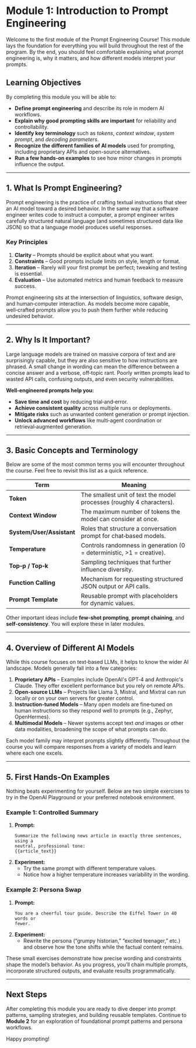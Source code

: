 # Module 1: Introduction to Prompt Engineering

Welcome to the first module of the Prompt Engineering Course! This module lays the foundation for everything you will build throughout the rest of the program. By the end, you should feel comfortable explaining what prompt engineering is, why it matters, and how different models interpret your prompts.

## Learning Objectives

By completing this module you will be able to:
- **Define prompt engineering** and describe its role in modern AI workflows.
- **Explain why good prompting skills are important** for reliability and controllability.
- **Identify key terminology** such as *tokens*, *context window*, *system prompt*, and *decoding parameters*.
- **Recognize the different families of AI models** used for prompting, including proprietary APIs and open-source alternatives.
- **Run a few hands‑on examples** to see how minor changes in prompts influence the output.

---

## 1. What Is Prompt Engineering?

Prompt engineering is the practice of crafting textual instructions that steer an AI model toward a desired behavior. In the same way that a software engineer writes code to instruct a computer, a prompt engineer writes carefully structured natural language (and sometimes structured data like JSON) so that a language model produces useful responses.

### Key Principles
1. **Clarity** – Prompts should be explicit about what you want.
2. **Constraints** – Good prompts include limits on style, length or format.
3. **Iteration** – Rarely will your first prompt be perfect; tweaking and testing is essential.
4. **Evaluation** – Use automated metrics and human feedback to measure success.

Prompt engineering sits at the intersection of linguistics, software design, and human‑computer interaction. As models become more capable, well‑crafted prompts allow you to push them further while reducing undesired behavior.

---

## 2. Why Is It Important?

Large language models are trained on massive corpora of text and are surprisingly capable, but they are also sensitive to how instructions are phrased. A small change in wording can mean the difference between a concise answer and a verbose, off‑topic rant. Poorly written prompts lead to wasted API calls, confusing outputs, and even security vulnerabilities.

**Well‑engineered prompts help you:**
- **Save time and cost** by reducing trial‑and‑error.
- **Achieve consistent quality** across multiple runs or deployments.
- **Mitigate risks** such as unwanted content generation or prompt injection.
- **Unlock advanced workflows** like multi‑agent coordination or retrieval‑augmented generation.

---

## 3. Basic Concepts and Terminology

Below are some of the most common terms you will encounter throughout the course. Feel free to revisit this list as a quick reference.

| Term | Meaning |
|------|---------|
| **Token** | The smallest unit of text the model processes (roughly 4 characters). |
| **Context Window** | The maximum number of tokens the model can consider at once. |
| **System/User/Assistant** | Roles that structure a conversation prompt for chat‑based models. |
| **Temperature** | Controls randomness in generation (0 = deterministic, >1 = creative). |
| **Top‑p / Top‑k** | Sampling techniques that further influence diversity. |
| **Function Calling** | Mechanism for requesting structured JSON output or API calls. |
| **Prompt Template** | Reusable prompt with placeholders for dynamic values. |

Other important ideas include **few‑shot prompting**, **prompt chaining**, and **self‑consistency**. You will explore these in later modules.

---

## 4. Overview of Different AI Models

While this course focuses on text‑based LLMs, it helps to know the wider AI landscape. Models generally fall into a few categories:
1. **Proprietary APIs** – Examples include OpenAI's GPT‑4 and Anthropic's Claude. They offer excellent performance but you rely on remote APIs.
2. **Open‑source LLMs** – Projects like Llama 3, Mistral, and Mixtral can run locally or on your own servers for greater control.
3. **Instruction‑tuned Models** – Many open models are fine‑tuned on human instructions so they respond well to prompts (e.g., Zephyr, OpenHermes).
4. **Multimodal Models** – Newer systems accept text *and* images or other data modalities, broadening the scope of what prompts can do.

Each model family may interpret prompts slightly differently. Throughout the course you will compare responses from a variety of models and learn where each one excels.

---

## 5. First Hands‑On Examples

Nothing beats experimenting for yourself. Below are two simple exercises to try in the OpenAI Playground or your preferred notebook environment.

### Example 1: Controlled Summary
1. **Prompt:**
   ```
   Summarize the following news article in exactly three sentences, using a
   neutral, professional tone:
   {{article_text}}
   ```
2. **Experiment:**
   - Try the same prompt with different temperature values.
   - Notice how a higher temperature increases variability in the wording.

### Example 2: Persona Swap
1. **Prompt:**
   ```
   You are a cheerful tour guide. Describe the Eiffel Tower in 40 words or
   fewer.
   ```
2. **Experiment:**
   - Rewrite the persona (“grumpy historian,” “excited teenager,” etc.) and observe how the tone shifts while the factual content remains.

These small exercises demonstrate how precise wording and constraints shape the model’s behavior. As you progress, you’ll chain multiple prompts, incorporate structured outputs, and evaluate results programmatically.

---

## Next Steps

After completing this module you are ready to dive deeper into prompt patterns, sampling strategies, and building reusable templates. Continue to **Module 2** for an exploration of foundational prompt patterns and persona workflows.

Happy prompting!
